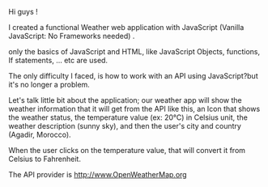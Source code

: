 Hi guys !

I created a functional Weather web application with JavaScript (Vanilla JavaScript: No Frameworks needed) .

only the basics of JavaScript and HTML, like JavaScript Objects, functions, If statements, ... etc are used.

The only difficulty I faced, is how to work with an API using JavaScript?but it's no longer a problem.

Let's talk little bit about the application; our weather app will show the weather information that it will get from the API like this, an Icon that shows the weather status, the temperature value (ex: 20°C) in Celsius unit, the weather description (sunny sky), and then the user's city and country (Agadir, Morocco).

When the user clicks on the temperature value, that will convert it from Celsius to Fahrenheit.

The API provider is http://www.OpenWeatherMap.org

